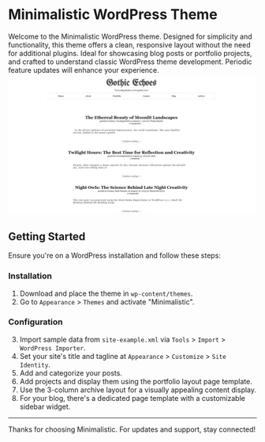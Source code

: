 # Minimalistic WordPress Theme

Welcome to the Minimalistic WordPress theme. Designed for simplicity and functionality, this theme offers a clean, responsive layout without the need for additional plugins. Ideal for showcasing blog posts or portfolio projects, and crafted to understand classic WordPress theme development. Periodic feature updates will enhance your experience.
![Screenshot](screenshot.png)


## Getting Started

Ensure you're on a WordPress installation and follow these steps:

### Installation

1. Download and place the theme in `wp-content/themes`.
2. Go to `Appearance` > `Themes` and activate "Minimalistic".

### Configuration

3. Import sample data from `site-example.xml` via `Tools` > `Import` > `WordPress Importer`.
4. Set your site's title and tagline at `Appearance` > `Customize` > `Site Identity`.
5. Add and categorize your posts.
6. Add projects and display them using the portfolio layout page template.
7. Use the 3-column archive layout for a visually appealing content display.
8. For your blog, there's a dedicated page template with a customizable sidebar widget.

---

Thanks for choosing Minimalistic. For updates and support, stay connected!
